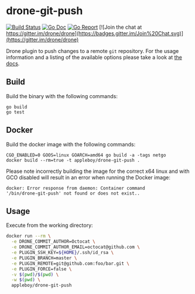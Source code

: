 # drone-git-push

[![Build Status](http://drone.wu-boy.com/api/badges/appleboy/drone-git-push/status.svg)](http://beta.drone.io/appleboy/drone-git-push)
[![Go Doc](https://godoc.org/github.com/appleboy/drone-git-push?status.svg)](http://godoc.org/github.com/appleboy/drone-git-push)
[![Go Report](https://goreportcard.com/badge/github.com/appleboy/drone-git-push)](https://goreportcard.com/report/github.com/appleboy/drone-git-push)
[![Join the chat at https://gitter.im/drone/drone](https://badges.gitter.im/Join%20Chat.svg)](https://gitter.im/drone/drone)

Drone plugin to push changes to a remote `git` repository. For the usage
information and a listing of the available options please take a look at
[the docs](DOCS.md).

## Build

Build the binary with the following commands:

```
go build
go test
```

## Docker

Build the docker image with the following commands:

```
CGO_ENABLED=0 GOOS=linux GOARCH=amd64 go build -a -tags netgo
docker build --rm=true -t appleboy/drone-git-push .
```

Please note incorrectly building the image for the correct x64 linux and with
GCO disabled will result in an error when running the Docker image:

```
docker: Error response from daemon: Container command
'/bin/drone-git-push' not found or does not exist..
```

## Usage

Execute from the working directory:

```sh
docker run --rm \
  -e DRONE_COMMIT_AUTHOR=Octocat \
  -e DRONE_COMMIT_AUTHOR_EMAIL=octocat@github.com \
  -e PLUGIN_SSH_KEY=${HOME}/.ssh/id_rsa \
  -e PLUGIN_BRANCH=master \
  -e PLUGIN_REMOTE=git@github.com:foo/bar.git \
  -e PLUGIN_FORCE=false \
  -v $(pwd)/$(pwd) \
  -w $(pwd) \
  appleboy/drone-git-push
```
